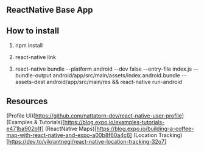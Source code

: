 

ReactNative Base App
-----------------------

## How to install


1. npm install

2. react-native link

3. react-native bundle --platform android --dev false --entry-file index.js --bundle-output android/app/src/main/assets/index.android.bundle --assets-dest android/app/src/main/res && react-native run-android

## Resources

(Profile UI)[https://github.com/nattatorn-dev/react-native-user-profile]
(Examples & Tutorials)[https://blog.expo.io/examples-tutorials-e471ba902b1f]
(ReactNative Maps)[https://blog.expo.io/building-a-coffee-map-with-react-native-and-expo-a00b8f60a4c6]
(Location Tracking)[https://dev.to/vikrantnegi/react-native-location-tracking-32o7]

